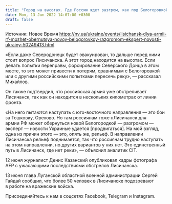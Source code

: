```yaml
---
title: "Город на высотах. Где Россию ждет разгром, как под Белогоровкой — аналитик CIT"
date: Mon, 13 Jun 2022 14:07:00 +0300
draft: false
---
```

Источник: Новое Время https://nv.ua/ukraine/events/lisichansk-dlya-armii-rf-mozhet-obernutsya-novoy-belogorovkoy-razgromom-ekspert-novosti-ukrainy-50249413.html


«Если даже Северодонецк будет эвакуирован, то дальше перед ними стоит вопрос Лисичанска. А этот город находится на высотах. Если делать попытки переправы, форсирование Северского Донца в этом месте, то это может привести к потерям, сравнимым с Белогоровкой или с другими российскими попытками пересечь реку», — рассказал Михайлов.

Он также подтвердил, что российская армия уже обстреливает Лисичанск, так как он находится в нескольких километрах от линии фронта.

«На него пытаются наступать с юго-восточного направления — это бои за Тошковку, Орехово. Но там россиянам тоже нЛисичанск для армии РФ может обернуться новой Белогородкой — разгромом — эксперт — новости Украиные удается [продвигаться]. На мой взгляд, одна из причин этого — это, опять же, рельеф. В направлении Лисичанска рельеф поднимается, так что россиянам трудно наступать на этом направлении, но других вариантов у них нет. Это единственный путь в Лисичанск, где нет реки», — объяснил аналитик CIT.

12 июня журналист Денис Казанский опубликовал кадры фотографа AFP с ужасающими последствиями обстрелов Лисичанска.

13 июня глава Луганской областной военной администрации Сергей Гайдай сообщил, что более 50 человек в Лисичанске подозревают в работе на вражеские войска.

Присоединяйтесь к нам в соцсетях Facebook, Telegram и Instagram.
